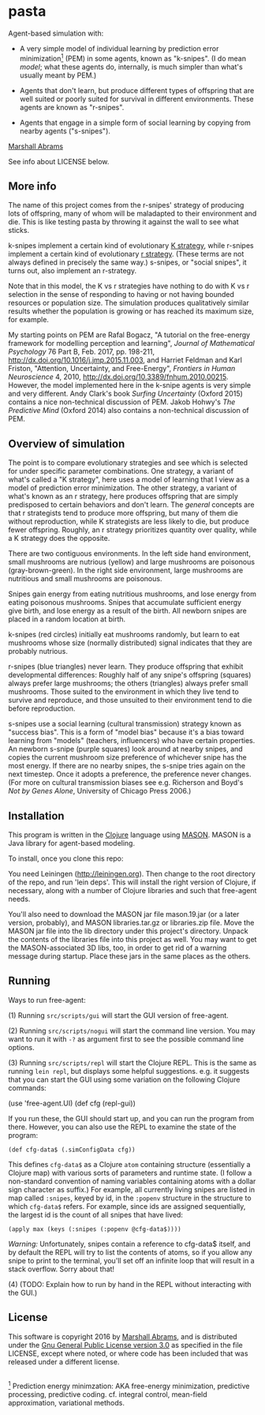 # pasta

Agent-based simulation with:

* A very simple model of individual learning by prediction error
minimization<a href="#WhatsPEMnote" id="WhatsPEMref"><sup>1</sup></a>
(PEM) in some agents, known as "k-snipes".  (I do mean *model*; what
these agents do, internally, is much simpler than what's usually meant
by PEM.)

* Agents that don't learn, but produce different types of offspring
that are well suited or poorly suited for survival in different
environments.  These agents are known as "r-snipes".

* Agents that engage in a simple form of social learning by copying
  from nearby agents ("s-snipes").

<a href="http://members.logical.net/~marshall">Marshall Abrams</a>

See info about LICENSE below.

## More info

The name of this project comes from the r-snipes' strategy of
producing lots of offspring, many of whom will be maladapted to their
environment and die.  This is like testing pasta by throwing it against
the wall to see what sticks.

k-snipes implement a certain kind of evolutionary  <a
href="http://www.oxfordreference.com/view/10.1093/acref/9780199766444.001.0001/acref-9780199766444-e-3642?rskey=KrGgBD&result=1">K
strategy</a>, while r-snipes implement a certain kind of evolutionary <a
href="http://www.oxfordreference.com/view/10.1093/acref/9780199766444.001.0001/acref-9780199766444-e-6006?rskey=XfTY4o&result=1">r
strategy</a>.  (These terms are not always defined in precisely the same
way.)  s-snipes, or "social snipes", it turns out, also implement an r-strategy.

Note that in this model, the K vs r strategies have nothing to do with
K vs r selection in the sense of responding to having or not having
bounded resources or population size.  The simulation produces
qualitatively similar results whether the population is growing or has
reached its maximum size, for example.

My starting points on PEM are Rafal Bogacz, "A tutorial on the
free-energy framework for modelling perception and learning", *Journal
of Mathematical Psychology* 76 Part B, Feb. 2017, pp. 198-211,
http://dx.doi.org/10.1016/j.jmp.2015.11.003, and Harriet Feldman and
Karl Friston, "Attention, Uncertainty, and Free-Energy", *Frontiers in
Human Neuroscience* 4, 2010,
http://dx.doi.org/10.3389/fnhum.2010.00215.  However, the model
implemented here in the k-snipe agents is very simple and very
different.  Andy Clark's book <em>Surfing Uncertainty</em> (Oxford
2015) contains a nice non-technical discussion of PEM.  Jakob Hohwy's
<em>The Predictive Mind</em> (Oxford 2014) also contains a
non-technical discussion of PEM.

## Overview of simulation

The point is to compare evolutionary strategies and see which is
selected for under specific parameter combinations.  One strategy, a
variant of what's called a "K strategy", here uses a model of learning
that I view as a model of prediction error minimization.  The other
strategy, a variant of what's known as an r strategy, here produces
offspring that are simply predisposed to certain behaviors and don't
learn.  The *general* concepts are that r strategists tend to produce
more offspring, but many of them die without reproduction, while K
strategists are less likely to die, but produce fewer offspring.
Roughly, an r strategy prioritizes quantity over quality, while a K
strategy does the opposite.

There are two contiguous environments.  In the left side hand
environment, small mushrooms are nutrious (yellow) and large mushrooms
are poisonous (gray-brown-green).  In the right side environment, large
mushrooms are nutritious and small mushrooms are poisonous.

Snipes gain energy from eating nutritious mushrooms, and lose energy
from eating poisonous mushrooms.  Snipes that accumulate sufficient
energy give birth, and lose energy as a result of the birth.  All
newborn snipes are placed in a random location at birth.

k-snipes (red circles) initially eat mushrooms randomly, but learn to
eat mushrooms whose size (normally distributed) signal indicates that
they are probably nutrious.

r-snipes (blue triangles) never learn.  They produce
offspring that exhibit developmental differences: Roughly half of any
snipe's offspring (squares) always prefer large mushrooms; the others
(triangles) always prefer small mushrooms.  Those suited to the
environment in which they live tend to survive and reproduce, and those
unsuited to their environment tend to die before reproduction.

s-snipes use a social learning (cultural transmission) strategy known
as "success bias".  This is a form of "model bias" because it's a bias
toward learning from "models" (teachers, influencers) who have certain
properties. An newborn s-snipe (purple squares) look around at nearby
snipes, and copies the current mushroom size preference of whichever
snipe has the most energy.  If there are no nearby snipes, the s-snipe
tries again on the next timestep.  Once it adopts a preference, the
preference never changes.  (For more on cultural transmission biases
see e.g. Richerson and Boyd's <em>Not by Genes Alone</em>, University
of Chicago Press 2006.)

## Installation

This program is written in the [Clojure](https://clojure.org) language
using [MASON](http://cs.gmu.edu/~eclab/projects/mason).  MASON is a
Java library for agent-based modeling.

To install, once you clone this repo:

You need Leiningen (http://leiningen.org).  Then change to the root
directory of the repo, and run 'lein deps'.  This will install the right
version of Clojure, if necessary, along with a number of Clojure
libraries and such that free-agent needs.

You'll also need to download the MASON jar file mason.19.jar (or a later
version, probably), and MASON libraries.tar.gz or libraries.zip file.
Move the MASON jar file into the lib directory under this project's
directory. Unpack the contents of the libraries file into this project
as well.   You may want to get the MASON-associated 3D libs, too, in
order to get rid of a warning message during startup.  Place these
jars in the same places as the others.

## Running

Ways to run free-agent:

(1) Running `src/scripts/gui` will start the GUI version of free-agent.

(2) Running `src/scripts/nogui` will start the command line version.  You
may want to run it with `-?` as argument first to see the possible command
line options.

(3) Running `src/scripts/repl` will start the Clojure REPL.  This is the
same as running `lein repl`, but displays some helpful suggestions.
e.g. it suggests that you can start the GUI using 
some variation on the following Clojure commands:

   (use 'free-agent.UI) (def cfg (repl-gui))

If you run these, the GUI should start up, and you can run the program
from there. However, you can also use the REPL to examine the state of
the program:

    (def cfg-data$ (.simConfigData cfg))

This defines `cfg-data$` as a Clojure `atom` containing structure
(essentially a Clojure map) with various sorts of parameters and
runtime state.  (I follow a non-standard convention of naming
variables containing atoms with a dollar sign character as suffix.)
For example, all currently living snipes are listed in map called
`:snipes`, keyed by id, in the `:popenv` structure in the structure to
which `cfg-data$` refers. For example, since ids are assigned
sequentially, the largest id is the count of all snipes that have
lived:

    (apply max (keys (:snipes (:popenv @cfg-data$))))

*Warning:* Unfortunately, snipes contain a reference to cfg-data$ itself,
and by default the REPL will try to list the contents of atoms, so if
you allow any snipe to print to the terminal, you'll set off an
infinite loop that will result in a stack overflow.  Sorry about that!

(4) (TODO: Explain how to run by hand in the REPL without interacting
with the GUI.) 


## License

This software is copyright 2016 by [Marshall
Abrams](http://members.logical.net/~marshall/), and is distributed
under the [Gnu General Public License version
3.0](http://www.gnu.org/copyleft/gpl.html) as specified in the file
LICENSE, except where noted, or where code has been included that was
released under a different license.

##

<a id="WhatsPEMnote" href="#WhatsPEMref"><sup>1</sup></a> Prediction energy minimzation: AKA free-energy minimization, predictive
processing, predictive coding. cf. integral control, mean-field
approximation, variational methods.
